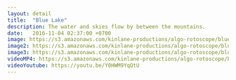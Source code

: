 ```yaml
---
layout: detail
title:  "Blue Lake"
description: The water and skies flow by between the mountains.
date:   2016-11-04 02:37:00 +0700
image: https://s3.amazonaws.com/kinlane-productions/algo-rotoscope/bluelake/bluelake-still.jpg
image2: https://s3.amazonaws.com/kinlane-productions/algo-rotoscope/bluelake/bluelake-still-1200.png
image3: https://s3.amazonaws.com/kinlane-productions/algo-rotoscope/bluelake/bluelake-still-600.png
videoMP4: https://s3.amazonaws.com/kinlane-productions/algo-rotoscope/bluelake/bluelake-publish.mp4
videoYoutube: https://youtu.be/Y0HWM9YqQtU
---
```

